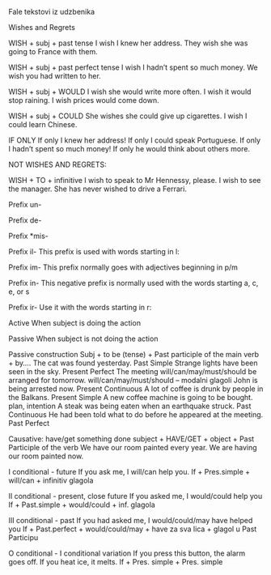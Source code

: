 Fale tekstovi iz udzbenika

Wishes and Regrets

WISH  + subj + past tense
I wish I  knew  her address.
They wish she  was going  to France with them.

WISH  + subj +   past perfect tense 
I wish I  hadn’t spent  so much money.
We wish you  had written  to her.

WISH + subj +  WOULD
I wish she  would  write  more often.
I wish  it  would stop raining.
I wish  prices  would come down.

WISH  + subj +  COULD
She wishes she  could  give up  cigarettes.
I wish I  could learn  Chinese.

IF ONLY
If only  I knew her address!
If only  I could speak Portuguese.
If only  I hadn’t spent so much money!
If only  he would think about others more.

NOT WISHES AND REGRETS:

WISH + TO + infinitive
I wish to speak to Mr Hennessy, please. 
I wish to see the manager.
She has never wished to drive a Ferrari. 


Prefix un-

Prefix de-

Prefix *mis-

Prefix il-
This prefix is used with words starting in l:

Prefix im-
This prefix normally goes with adjectives beginning in p/m

Prefix in-
This negative prefix is normally used with the words starting a, c, e, or s

Prefix ir-
Use it with the words starting in r:

Active
When subject is doing the action

Passive
When subject is not doing the action

Passive construction
Subj + to be (tense) + Past participle of the main verb + by….
The cat was found yesterday. Past Simple
Strange lights have been seen in the sky. Present Perfect
The meeting will/can/may/must/should be arranged for tomorrow. will/can/may/must/should – modalni glagoli
John is being arrested now. Present Continuous
A lot of coffee is drunk by people in the Balkans. Present Simple
A new coffee machine is going to be bought. plan, intention
A steak was being eaten when an earthquake struck. Past Continuous
He had been told what to do before he appeared at the meeting. Past Perfect


Causative: have/get something done
subject + HAVE/GET + object + Past Participle of the verb
We have our room painted every year.
We are having our room painted now.


I conditional - future
If you ask me, I will/can help you.
If + Pres.simple + will/can + infinitiv glagola

II conditional - present, close future
If you asked me, I would/could help you
If + Past.simple + would/could + inf. glagola

III conditional - past
If you had asked me, I would/could/may have helped you
If + Past.perfect + would/could/may + have za sva lica + glagol u Past Participu

O conditional - I conditional variation
If you press this button, the alarm goes off.
If you heat ice, it melts.
If + Pres. simple + Pres. simple

